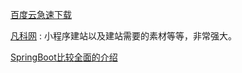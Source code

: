 [百度云急速下载](https://www.speedpan.com/)

[凡科网](https://www.fkw.com/index.html) : 小程序建站以及建站需要的素材等等，非常强大。

[SpringBoot比较全面的介绍](https://www.breakyizhan.com/springboot/3089.html)

